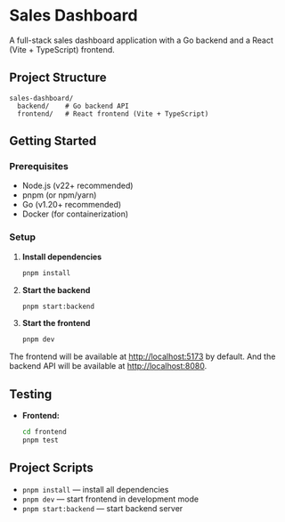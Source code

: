 # Sales Dashboard

A full-stack sales dashboard application with a Go backend and a React (Vite + TypeScript) frontend.

## Project Structure

```
sales-dashboard/
  backend/    # Go backend API
  frontend/   # React frontend (Vite + TypeScript)
```

## Getting Started

### Prerequisites
- Node.js (v22+ recommended)
- pnpm (or npm/yarn)
- Go (v1.20+ recommended)
- Docker (for containerization)

### Setup

1. **Install dependencies**
   ```sh
   pnpm install
   ```
2. **Start the backend**
   ```sh
   pnpm start:backend
   ```
3. **Start the frontend**
   ```sh
   pnpm dev
   ```

The frontend will be available at [http://localhost:5173](http://localhost:5173) by default. And the backend API will be available at [http://localhost:8080](http://localhost:8080).

## Testing

- **Frontend:**
  ```sh
  cd frontend
  pnpm test
  ```

## Project Scripts

- `pnpm install` — install all dependencies
- `pnpm dev` — start frontend in development mode
- `pnpm start:backend` — start backend server
